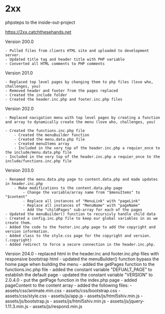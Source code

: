 # 2xx
phpsteps to the inside-out-project

https://2xx.catchthesehands.net

Version 200.0

	- Pulled files from clients HTML site and uploaded to development server.
	- Updated title tag and header title with PHP variable
	- Converted all HTML comments to PHP comments
	
Version 201.0

	- Replaced top level pages by changing them to php files (love who, challenges, you)
	- Removed header and footer from the pages replaced
	- Created the include folder
	- Created the header.inc.php and footer.inc.php files
	
Version 202.0

	- Replaced navigation menu with top level pages by creating a function and array to dynamically create the menu (love who, challenges, you)
	
	- Created the functions.inc.php file
		- Created the menuBuilder function
		- Created the menu.data.php file
		- Created menuItems array
		- Included in the very top of the header.inc.php a requier_once to the include/menu.data.php file
	- Included in the very top of the header.inc.php a requier_once to the include/functions.inc.php file
	
Version 203.0

	- Renamed the menu.data.php page to content.data.php and made updates in header.inc.php
		- Make modifications to the content.data.php page
			- Change the variable/array name from "$menuItems" to "$content"
			- Replace all instances of "MenuLink" with "pageLink"
			- Replace all instances of "MenuName" with "pageName"
			- Add the "childPages" sub-array for each of the pages
	- Updated the menuBuilder() function to recursivly handle child data
	- Created a config.inc.php file to keep our global variables in as we create them.
	- Added the code to the footer.inc.php page to add the copyright and version information.
	- Added class to the style.css page for the copyright and version. (.copyright)
	- Added redirect to force a secure connection in the header.inc.php.
	
Version 204.0
	- replaced html in the header.inc and footer.inc.php files with responsive bootstrap html
    - updated the menuBuilder() function bypass the home page when building the menu
	- added the getPages function to the functions.inc.php file
	- added the constant variable "DEFUALT_PAGE" to establish the default page 
 	- updated the constant variable "VERSION" to 2.0.4.0 
	- put the getPage function in the index.php page 
	- added pageContent to the content array
	- added the following files: 
			- assets/css/animate.min.css
			- assets/css/bootstrap.css
			- assets/css/style.css
			- assets/js/app.js
			- assets/js/html5shiv.min.js
			- assets/js/bootstrap.js
			- assets/js/html5shiv.min.js
			- assets/js/jquery-1.11.3.min.js
			- assets/js/respond.min.js